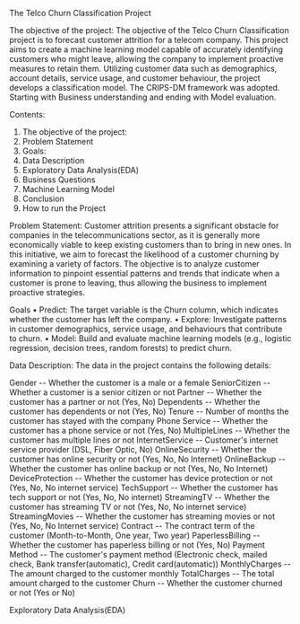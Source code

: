 The Telco Churn Classification Project

The objective of the project:
The objective of the Telco Churn Classification project is to forecast customer attrition for a telecom company. This project aims to create a machine learning model capable of accurately identifying customers who might leave, allowing the company to implement proactive measures to retain them. Utilizing customer data such as demographics, account details, service usage, and customer behaviour, the project develops a classification model. The CRIPS-DM framework was adopted. Starting with Business understanding and ending with Model evaluation.


Contents:
1. The objective of the project:
2. Problem Statement
3. Goals:
4. Data Description
5. Exploratory Data Analysis(EDA)
6. Business Questions
7. Machine Learning Model
8. Conclusion
9. How to run the Project



Problem Statement:
Customer attrition presents a significant obstacle for companies in the telecommunications sector, as it is generally more economically viable to keep existing customers than to bring in new ones. In this initiative, we aim to forecast the likelihood of a customer churning by examining a variety of factors. The objective is to analyze customer information to pinpoint essential patterns and trends that indicate when a customer is prone to leaving, thus allowing the business to implement proactive strategies.

Goals
•	Predict: The target variable is the Churn column, which indicates whether the customer has left the company.
•	Explore: Investigate patterns in customer demographics, service usage, and behaviours that contribute to churn.
•	Model: Build and evaluate machine learning models (e.g., logistic regression, decision trees, random forests) to predict churn.

Data Description:
The data in the project contains the following details:

Gender -- Whether the customer is a male or a female
SeniorCitizen -- Whether a customer is a senior citizen or not
Partner -- Whether the customer has a partner or not (Yes, No)
Dependents -- Whether the customer has dependents or not (Yes, No)
Tenure -- Number of months the customer has stayed with the company
Phone Service -- Whether the customer has a phone service or not (Yes, No)
MultipleLines -- Whether the customer has multiple lines or not
InternetService -- Customer's internet service provider (DSL, Fiber Optic, No)
OnlineSecurity -- Whether the customer has online security or not (Yes, No, No Internet)
OnlineBackup -- Whether the customer has online backup or not (Yes, No, No Internet)
DeviceProtection -- Whether the customer has device protection or not (Yes, No, No internet service)
TechSupport -- Whether the customer has tech support or not (Yes, No, No internet)
StreamingTV -- Whether the customer has streaming TV or not (Yes, No, No internet service)
StreamingMovies -- Whether the customer has streaming movies or not (Yes, No, No Internet service)
Contract -- The contract term of the customer (Month-to-Month, One year, Two year)
PaperlessBilling -- Whether the customer has paperless billing or not (Yes, No)
Payment Method -- The customer's payment method (Electronic check, mailed check, Bank transfer(automatic), Credit card(automatic))
MonthlyCharges -- The amount charged to the customer monthly
TotalCharges -- The total amount charged to the customer
Churn -- Whether the customer churned or not (Yes or No)


Exploratory Data Analysis(EDA)

